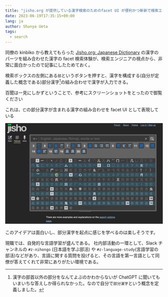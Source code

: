 ```yaml
---
title: "jisho.org が提供している漢字検索のためのfacet UI が便利かつ斬新で検索エンジニアとして学びがあった"
date: 2023-06-19T17:35:15+09:00
lang: ja
author: Shunya Ueta
tags:
  - search
---
```


同僚の kinbiko から教えてもらった [Jisho\.org: Japanese Dictionary](https://jisho.org/#radical) の漢字のパーツを組み合わせた漢字の facet 検索体験が、検索エンジニアの視点から、非常に面白かったので記事にしたためておく。

検索ボックスの左側にある`部`というボタンを押すと、漢字を構成する(自分が定義した概念である)部分漢字[^part-of-kanji]の組み合わせで漢字が入力できる。

百聞は一見にしかずということで、参考にスクリーンショットをとったので御覧ください

これは、`亡`の部分漢字が含まれる漢字の組み合わせを facet UI として表現している

![](/posts/2023-06-19-1735/images/jisho-org.png)

このアイデアは面白いし、部分漢字を起点に感じを学べるのは楽しそうです。

現職では、自発的な言語学習が盛んである。
社内部活動の一環として、Slack チャンネルの `#z-nihongo` (日本語を学ぶ部活) や `#z-language-study`(言語学習の部活)などがあり、言語に関する質問を投げると、その言語を第一言語として同僚が答えてくれて非常にありがたい環境である。

[^part-of-kanji]: 漢字の部首以外の部分をなんてよぶのかわからないが ChatGPT に聞いてもいまいちな答えしか得られなかった。なので自分で`部分漢字`という概念を定義しました。
